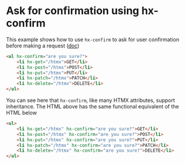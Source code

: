 # Ask for confirmation using hx-confirm

This example shows how to use `hx-confirm` to ask for user confirmation before making a request ([doc](https://htmx.org/docs/#confirming))

```html
<ul hx-confirm="are you sure?">
    <li hx-get="/htmx">GET</li>
    <li hx-post="/htmx">POST</li>
    <li hx-put="/htmx">PUT</li>
    <li hx-patch="/htmx">PATCH</li>
    <li hx-delete="/htmx">DELETE</li>
</ul>
```

You can see here that `hx-confirm`, like many HTMX attributes, support inheritance. The HTML above has the same functional equivalent of the HTML below

```html
<ul>
    <li hx-get="/htmx" hx-confirm="are you sure?">GET</li>
    <li hx-post="/htmx" hx-confirm="are you sure?">POST</li>
    <li hx-put="/htmx" hx-confirm="are you sure?">PUT</li>
    <li hx-patch="/htmx" hx-confirm="are you sure?">PATCH</li>
    <li hx-delete="/htmx" hx-confirm="are you sure?">DELETE</li>
</ul>
```
